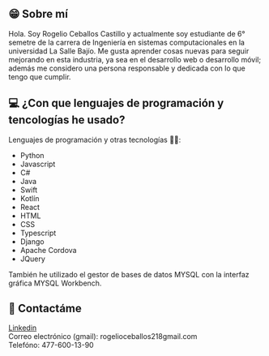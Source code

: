 
## 😁 Sobre mí
Hola. Soy Rogelio Ceballos Castillo y actualmente soy estudiante de 6° semetre de la carrera de Ingeniería en sistemas computacionales en la universidad La Salle Bajío. Me gusta aprender cosas nuevas para seguir mejorando en esta industria, ya sea en el desarrollo web o desarrollo móvil; además me considero una persona responsable y dedicada con lo que tengo que cumplir.

## :computer: ¿Con que lenguajes de programación y tencologías he usado?
Lenguajes de programación y otras tecnologías 🧑‍💻: 
<ul>
  <li>Python</li>
  <li>Javascript</li>
  <li>C#</li>
  <li>Java</li>
  <li>Swift</li>
  <li>Kotlín</li>
  <li>React</li>
  <li>HTML</li>
  <li>CSS</li>
  <li>Typescript</li>
  <li>Django</li>
  <li>Apache Cordova</li>
  <li>JQuery</li>
</ul>

También he utilizado el gestor de bases de datos MYSQL con la interfaz gráfica
MYSQL Workbench.

## 👨 Contactáme 
[Linkedin](linkedin.com/in/rogelio-ceballos-a213b0281)
<br>
Correo electrónico (gmail): rogelioceballos218gmail.com
<br>
Telefóno: 477-600-13-90

